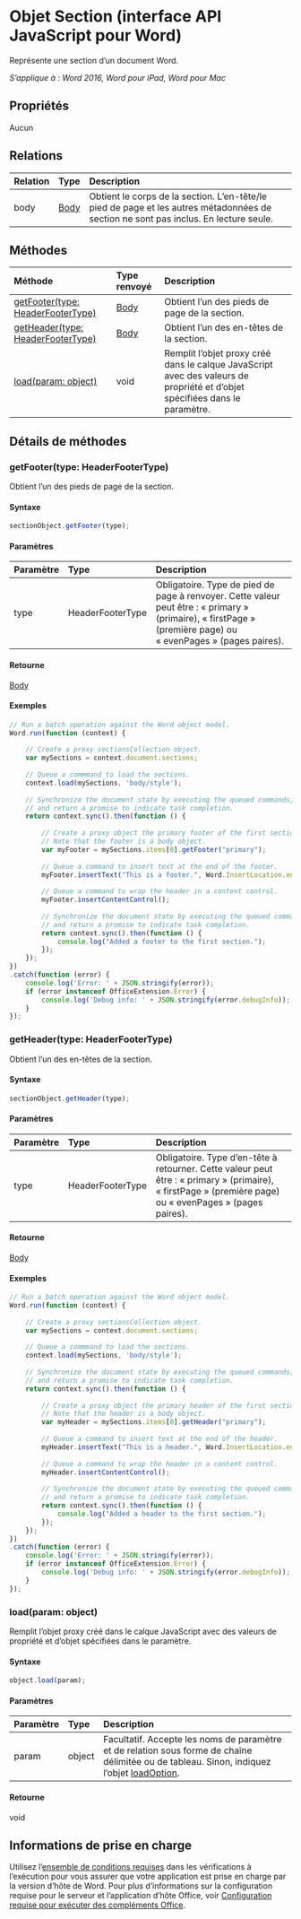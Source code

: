 # Objet Section (interface API JavaScript pour Word)

Représente une section d’un document Word.

_S’applique à : Word 2016, Word pour iPad, Word pour Mac_

## Propriétés
Aucun

## Relations
| Relation | Type|Description|
|:---------------|:--------|:----------|
|body|[Body](body.md)|Obtient le corps de la section. L’en-tête/le pied de page et les autres métadonnées de section ne sont pas inclus. En lecture seule.|

## Méthodes

| Méthode   | Type renvoyé|Description|
|:---------------|:--------|:----------|
|[getFooter(type: HeaderFooterType)](#getfootertype-headerfootertype)|[Body](body.md)|Obtient l’un des pieds de page de la section.|
|[getHeader(type: HeaderFooterType)](#getheadertype-headerfootertype)|[Body](body.md)|Obtient l’un des en-têtes de la section.|
|[load(param: object)](#loadparam-object)|void|Remplit l’objet proxy créé dans le calque JavaScript avec des valeurs de propriété et d’objet spécifiées dans le paramètre.|

## Détails de méthodes

### getFooter(type: HeaderFooterType)
Obtient l’un des pieds de page de la section.

#### Syntaxe
```js
sectionObject.getFooter(type);
```

#### Paramètres
| Paramètre   | Type|Description|
|:---------------|:--------|:----------|
|type|HeaderFooterType|Obligatoire. Type de pied de page à renvoyer. Cette valeur peut être : « primary » (primaire), « firstPage » (première page) ou « evenPages » (pages paires).|

#### Retourne
[Body](body.md)

#### Exemples
```js
// Run a batch operation against the Word object model.
Word.run(function (context) {
	
	// Create a proxy sectionsCollection object.
	var mySections = context.document.sections;
	
	// Queue a commmand to load the sections.
	context.load(mySections, 'body/style');
	
	// Synchronize the document state by executing the queued commands, 
	// and return a promise to indicate task completion.
	return context.sync().then(function () {
		
		// Create a proxy object the primary footer of the first section. 
		// Note that the footer is a body object.
		var myFooter = mySections.items[0].getFooter("primary");
		
		// Queue a command to insert text at the end of the footer.
		myFooter.insertText("This is a footer.", Word.InsertLocation.end);
		
		// Queue a command to wrap the header in a content control.
		myFooter.insertContentControl();
							  
		// Synchronize the document state by executing the queued commands, 
		// and return a promise to indicate task completion.
		return context.sync().then(function () {
			console.log("Added a footer to the first section.");
		});                    
	});  
})
.catch(function (error) {
	console.log('Error: ' + JSON.stringify(error));
	if (error instanceof OfficeExtension.Error) {
		console.log('Debug info: ' + JSON.stringify(error.debugInfo));
	}
});
```
### getHeader(type: HeaderFooterType)
Obtient l’un des en-têtes de la section.

#### Syntaxe
```js
sectionObject.getHeader(type);
```

#### Paramètres
| Paramètre   | Type|Description|
|:---------------|:--------|:----------|
|type|HeaderFooterType|Obligatoire. Type d’en-tête à retourner. Cette valeur peut être : « primary » (primaire), « firstPage » (première page) ou « evenPages » (pages paires).|

#### Retourne
[Body](body.md)

#### Exemples
```js
// Run a batch operation against the Word object model.
Word.run(function (context) {
    
    // Create a proxy sectionsCollection object.
    var mySections = context.document.sections;
    
    // Queue a commmand to load the sections.
    context.load(mySections, 'body/style');
    
    // Synchronize the document state by executing the queued commands, 
    // and return a promise to indicate task completion.
    return context.sync().then(function () {
        
        // Create a proxy object the primary header of the first section. 
        // Note that the header is a body object.
        var myHeader = mySections.items[0].getHeader("primary");
        
        // Queue a command to insert text at the end of the header.
        myHeader.insertText("This is a header.", Word.InsertLocation.end);
        
        // Queue a command to wrap the header in a content control.
        myHeader.insertContentControl();
                              
        // Synchronize the document state by executing the queued commands, 
        // and return a promise to indicate task completion.
        return context.sync().then(function () {
            console.log("Added a header to the first section.");
        });                    
    });  
})
.catch(function (error) {
    console.log('Error: ' + JSON.stringify(error));
    if (error instanceof OfficeExtension.Error) {
        console.log('Debug info: ' + JSON.stringify(error.debugInfo));
    }
});
```

### load(param: object)
Remplit l’objet proxy créé dans le calque JavaScript avec des valeurs de propriété et d’objet spécifiées dans le paramètre.

#### Syntaxe
```js
object.load(param);
```

#### Paramètres
| Paramètre   | Type|Description|
|:---------------|:--------|:----------|
|param|object|Facultatif. Accepte les noms de paramètre et de relation sous forme de chaîne délimitée ou de tableau. Sinon, indiquez l’objet [loadOption](loadoption.md).|

#### Retourne
void

## Informations de prise en charge

Utilisez l’[ensemble de conditions requises](https://msdn.microsoft.com/EN-US/library/office/mt590206.aspx) dans les vérifications à l’exécution pour vous assurer que votre application est prise en charge par la version d’hôte de Word. Pour plus d’informations sur la configuration requise pour le serveur et l’application d’hôte Office, voir [Configuration requise pour exécuter des compléments Office](https://msdn.microsoft.com/EN-US/library/office/dn833104.aspx). 
